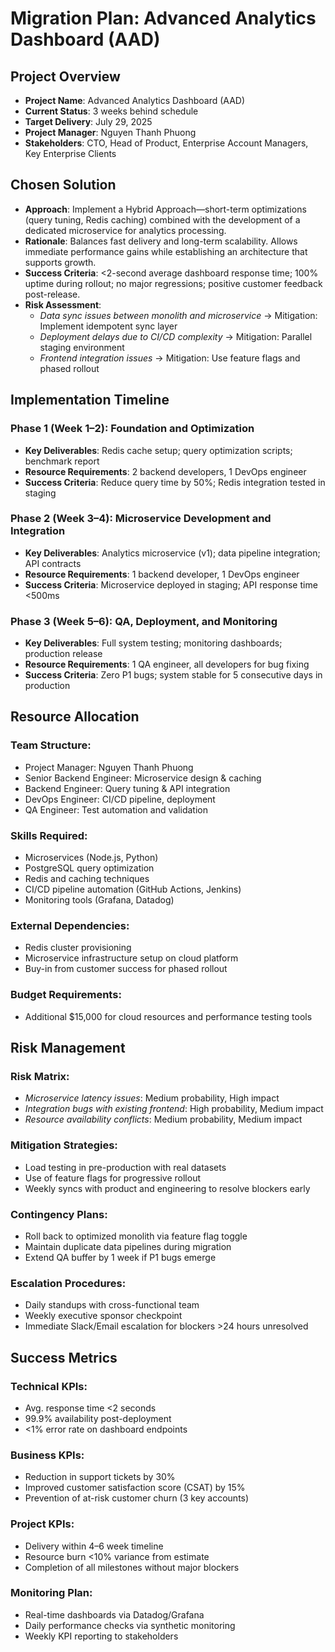 # Migration Plan: Advanced Analytics Dashboard (AAD)

## Project Overview

- **Project Name**: Advanced Analytics Dashboard (AAD)
- **Current Status**: 3 weeks behind schedule
- **Target Delivery**: July 29, 2025
- **Project Manager**: Nguyen Thanh Phuong
- **Stakeholders**: CTO, Head of Product, Enterprise Account Managers, Key Enterprise Clients

## Chosen Solution
- **Approach**: Implement a Hybrid Approach—short-term optimizations (query tuning, Redis caching) combined with the development of a dedicated microservice for analytics processing.
- **Rationale**: Balances fast delivery and long-term scalability. Allows immediate performance gains while establishing an architecture that supports growth.
- **Success Criteria**: <2-second average dashboard response time; 100% uptime during rollout; no major regressions; positive customer feedback post-release.
- **Risk Assessment**:
  - _Data sync issues between monolith and microservice_ → Mitigation: Implement idempotent sync layer
  - _Deployment delays due to CI/CD complexity_ → Mitigation: Parallel staging environment
  - _Frontend integration issues_ → Mitigation: Use feature flags and phased rollout


## Implementation Timeline
### Phase 1 (Week 1–2): Foundation and Optimization
- **Key Deliverables**: Redis cache setup; query optimization scripts; benchmark report
- **Resource Requirements**: 2 backend developers, 1 DevOps engineer
- **Success Criteria**: Reduce query time by 50%; Redis integration tested in staging
  
### Phase 2 (Week 3–4): Microservice Development and Integration
- **Key Deliverables**: Analytics microservice (v1); data pipeline integration; API contracts
- **Resource Requirements**: 1 backend developer, 1 DevOps engineer
- **Success Criteria**: Microservice deployed in staging; API response time <500ms

### Phase 3 (Week 5–6): QA, Deployment, and Monitoring
- **Key Deliverables**: Full system testing; monitoring dashboards; production release
- **Resource Requirements**: 1 QA engineer, all developers for bug fixing
- **Success Criteria**: Zero P1 bugs; system stable for 5 consecutive days in production

## Resource Allocation

### Team Structure:
- Project Manager: Nguyen Thanh Phuong
- Senior Backend Engineer: Microservice design & caching
- Backend Engineer: Query tuning & API integration
- DevOps Engineer: CI/CD pipeline, deployment
- QA Engineer: Test automation and validation

### Skills Required:
- Microservices (Node.js, Python)
- PostgreSQL query optimization
- Redis and caching techniques
- CI/CD pipeline automation (GitHub Actions, Jenkins)
- Monitoring tools (Grafana, Datadog)

### External Dependencies:
- Redis cluster provisioning
- Microservice infrastructure setup on cloud platform
- Buy-in from customer success for phased rollout
  
### Budget Requirements:
- Additional $15,000 for cloud resources and performance testing tools

## Risk Management
### Risk Matrix:
- _Microservice latency issues_: Medium probability, High impact
- _Integration bugs with existing frontend_: High probability, Medium impact
- _Resource availability conflicts_: Medium probability, Medium impact

### Mitigation Strategies:
- Load testing in pre-production with real datasets
- Use of feature flags for progressive rollout
- Weekly syncs with product and engineering to resolve blockers early

### Contingency Plans:
- Roll back to optimized monolith via feature flag toggle
- Maintain duplicate data pipelines during migration
- Extend QA buffer by 1 week if P1 bugs emerge

### Escalation Procedures:
- Daily standups with cross-functional team
- Weekly executive sponsor checkpoint
- Immediate Slack/Email escalation for blockers >24 hours unresolved

## Success Metrics
### Technical KPIs:
- Avg. response time <2 seconds
- 99.9% availability post-deployment
- <1% error rate on dashboard endpoints

### Business KPIs:
- Reduction in support tickets by 30%
- Improved customer satisfaction score (CSAT) by 15%
- Prevention of at-risk customer churn (3 key accounts)

### Project KPIs:
- Delivery within 4–6 week timeline
- Resource burn <10% variance from estimate
- Completion of all milestones without major blockers

### Monitoring Plan:
- Real-time dashboards via Datadog/Grafana
- Daily performance checks via synthetic monitoring
- Weekly KPI reporting to stakeholders